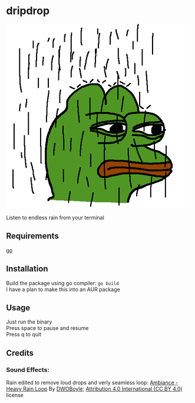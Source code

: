 # dripdrop

![pepe chillin](pepe_on_rain.png)

Listen to endless rain from your terminal

## Requirements

[go](https://go.dev)

## Installation

Build the package using go compiler: `go build`  
I have a plan to make this into an AUR package

## Usage

Just run the binary  
Press space to pause and resume  
Press q to quit

## Credits

### Sound Effects:
Rain edited to remove loud drops and verly seamless loop: [Ambiance - Heavy Rain Loop](https://freesound.org/s/136971/)
By [DWOBoyle](https://freesound.org/people/DWOBoyle);
[Attribution 4.0 International (CC BY 4.0)](https://creativecommons.org/licenses/by/4.0/) license
